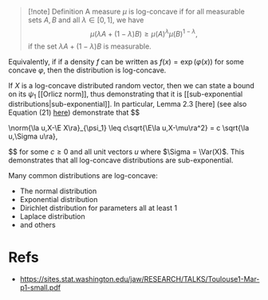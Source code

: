 > [!note] Definition
> A measure $\mu$ is log-concave if for all measurable sets $A, B$ and all $\lambda\in[0,1]$, we have
> $$
\mu(\lambda A + (1-\lambda)B) \geq \mu(A)^\lambda \mu(B)^{1-\lambda},
> $$
> if the set $\lambda A + (1-\lambda)B$ is measurable. 

Equivalently, if if a density $f$ can be written as $f(x) = \exp(\varphi(x))$ for some concave $\varphi$, then the distribution is log-concave.  

If $X$ is a log-concave distributed random vector, then we can state a bound on its $\psi_1$ [[Orlicz norm]], thus demonstrating that it is [[sub-exponential distributions|sub-exponential]]. In particular, Lemma 2.3 [here] (see also Equation (21) [here](https://arxiv.org/pdf/2108.08198)) demonstrate that 
$$

\norm{\la u,X-\E X\ra}_{\psi_1} \leq c\sqrt{\E\la u,X-\mu\ra^2} = c \sqrt{\la u,\Sigma u\ra},

$$
for some $c\geq 0$ and all unit vectors $u$ where $\Sigma = \Var(X)$. This demonstrates that all log-concave distributions are sub-exponential.  

Many common distributions are log-concave: 
- The normal distribution 
- Exponential distribution 
- Dirichlet distribution for parameters all at least 1 
- Laplace distribution 
- and others 

# Refs 
- https://sites.stat.washington.edu/jaw/RESEARCH/TALKS/Toulouse1-Mar-p1-small.pdf

